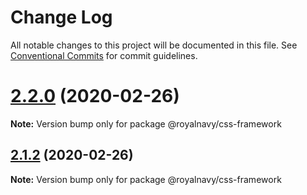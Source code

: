 # Change Log

All notable changes to this project will be documented in this file.
See [Conventional Commits](https://conventionalcommits.org) for commit guidelines.

# [2.2.0](https://github.com/Royal-Navy/standards-toolkit/compare/2.1.2...2.2.0) (2020-02-26)

**Note:** Version bump only for package @royalnavy/css-framework





## [2.1.2](https://github.com/Royal-Navy/standards-toolkit/compare/2.1.1...2.1.2) (2020-02-26)

**Note:** Version bump only for package @royalnavy/css-framework
